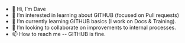- 👋 Hi, I’m Dave
- 👀 I’m interested in learning about GITHUB (focused on Pull requests)
- 🌱 I’m currently learning GITHUB basics (I work on Docs & Training).
- 💞️ I’m looking to collaborate on improvements to internal processes.
- 📫 How to reach me -- GITHUB is fine.
